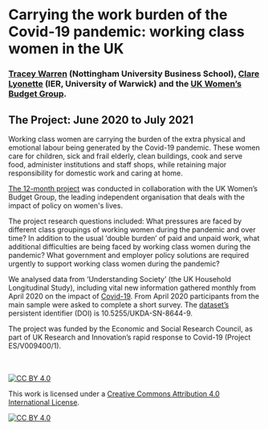 # Carrying the work burden of the Covid-19 pandemic: working class women in the UK
### [Tracey Warren](https://www.nottingham.ac.uk/business/people/lqztw.html) (Nottingham University Business School), [Clare Lyonette](https://warwick.ac.uk/fac/soc/ier/people/clare/) (IER, University of Warwick) and the [UK Women’s Budget Group](https://wbg.org.uk/).

## The Project: June 2020 to July 2021
Working class women are carrying the burden of the extra physical and emotional labour being generated by the Covid-19 pandemic. These women care for children, sick and frail elderly, clean buildings, cook and serve food, administer institutions and staff shops, while retaining major responsibility for domestic work and caring at home. 

[The 12-month project](https://www.nottingham.ac.uk/business/who-we-are/case-studies/featured-research-case-studies/covid-19-working-women/index.aspx) was conducted in collaboration with the UK Women’s Budget Group, the leading independent organisation that deals with the impact of policy on women's lives. 

The project research questions included: What pressures are faced by different class groupings of working women during the pandemic and over time? In addition to the usual ‘double burden’ of paid and unpaid work, what additional difficulties are being faced by working class women during the pandemic? What government and employer policy solutions are required urgently to support working class women during the pandemic?

We analysed data from ‘Understanding Society’ (the UK Household Longitudinal Study), including vital new information gathered monthly from April 2020 on the impact of [Covid-19](https://www.understandingsociety.ac.uk/topic/covid-19). From April 2020 participants from the main sample were asked to complete a short survey. The [dataset’s](https://beta.ukdataservice.ac.uk/datacatalogue/studies/study?id=8644) persistent identifier (DOI) is 10.5255/UKDA-SN-8644-9. 

The project was funded by the Economic and Social Research Council, as part of UK Research and Innovation’s rapid response to Covid-19 (Project ES/V009400/1).
<br>
<br>
<br>

[![CC BY 4.0][cc-by-shield]][cc-by] 

This work is licensed under a [Creative Commons Attribution 4.0 International License][cc-by]. 

[![CC BY 4.0][cc-by-image]][cc-by]

[cc-by]: http://creativecommons.org/licenses/by/4.0/
[cc-by-image]: https://i.creativecommons.org/l/by/4.0/88x31.png
[cc-by-shield]: https://img.shields.io/badge/License-CC%20BY%204.0-lightgrey.svg
